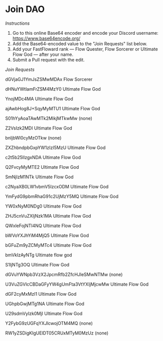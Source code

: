 # Join DAO

*Instructions*

1. Go to this online Base64 encoder and encode your Discord username: https://www.base64encode.org/
2. Add the Base64-encoded value to the "Join Requests" list below.
3. Add your FastFloward rank — Flow Quester, Flow Sorcerer or Ultimate Flow God — after your name.
4. Submit a Pull request with the edit.

*Join Requests*

dGVjaGJ1YmJsZSMwMDAx Flow Sorcerer

dHNuYWtlamFrZSM4MzY0 Ultimate Flow God

YnojMDc4MA Ultimate Flow God

ajAwbHog8J+SqyMyMTU1 Ultimate Flow God

S01hYyAoaTAwMTk2MikjMTkwMw (none)

Z2VsIzk2MDI Ultimate Flow God

bnljbWl0cyMzOTkw (none)

ZXZhbndpbGxpYW1zIzI5MzU Ultimate Flow God

c2t5b25lIzgxNDA  Ultimate Flow God

Q2FvcyMyMTE2 Ultimate Flow God

SmNjIzM1NTk Ultimate Flow God

c2NyaXB0LW1vbmV5IzcxODM Ultimate Flow God

YmFydG9pbmRhaG91c2UjMzY5MQ Ultimate Flow God

YW0xNyM0NDg0 Ultimate Flow God
 
ZHJ5cnVuZXIjNzk1MA  Ultimate Flow God

QWxleFojNTI4NQ Ultimate Flow God

bWVoYXJhYiM4MjQ5 Ultimate Flow God

bGFuZm9yZCMyMTc4 Ultimate Flow God

bmVkIzAyNTg Ultimate flow god

S1IjNTg3OQ Ultimate Flow God

dGVuYWNpb3VzX2JpcmRfb2ZfcHJleSMwNTMw (none)

U3VuZGVlcCBDaGFyYW4gUmFta3VtYXIjMjcwMw Ultimate Flow God

dGF2cyMxMzI1 Ultimate Flow God

UGhpbGwjMTg1NA Ultimate Flow God

U29sdmVyIzk0MjI Ultimate Flow God

Y2FybG9zUGFqYXJlcwojOTM4MQ (none)

RW1yZSDigKIgUElDT05CRUxMTyM0MzUz (none)
